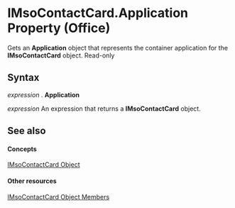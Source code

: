 
# IMsoContactCard.Application Property (Office)

Gets an  **Application** object that represents the container application for the **IMsoContactCard** object. Read-only


## Syntax

 _expression_ . **Application**

 _expression_ An expression that returns a **IMsoContactCard** object.


## See also


#### Concepts


[IMsoContactCard Object](337320dd-a60a-fdc5-76a1-c40518171bd6.md)
#### Other resources


[IMsoContactCard Object Members](03c92ec4-11c8-8354-377f-d60ebdb5d2f3.md)
